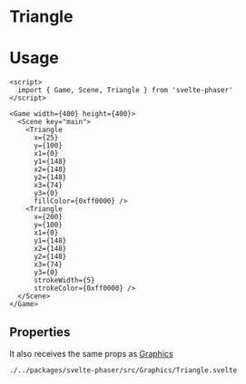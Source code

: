 # Triangle

# Usage

```example
<script>
  import { Game, Scene, Triangle } from 'svelte-phaser'
</script>

<Game width={400} height={400}>
  <Scene key="main">
    <Triangle
      x={25}
      y={100}
      x1={0}
      y1={148}
      x2={148}
      y2={148}
      x3={74}
      y3={0}
      fillColor={0xff0000} />
    <Triangle
      x={200}
      y={100}
      x1={0}
      y1={148}
      x2={148}
      y2={148}
      x3={74}
      y3={0}
      strokeWidth={5}
      strokeColor={0xff0000} />
  </Scene>
</Game>
```

## Properties

It also receives the same props as [Graphics](components/graphics)

```properties
./../packages/svelte-phaser/src/Graphics/Triangle.svelte
```
